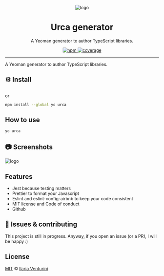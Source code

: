 <div align="center" style="text-align: center;">

![logo](./assets/logo.png)

  <h1>Urca generator</h1>

A Yeoman generator to author TypeScript libraries.

</div>

<p align="center">
  <!-- npm version -->
  <a href="https://www.npmjs.com/package/urca">
    <img alt="npm"
      src="https://img.shields.io/npm/v/urca">
  </a>

  <!-- code coverage -->
  <a href="https://codecov.io/gh/ilariaventurini/urca">
    <img alt="coverage"
      src="https://codecov.io/gh/ilariaventurini/urca/branch/master/graph/badge.svg?token=Z1RP613QQC&style=flat-square">
  </a>
</p>

---

A Yeoman generator to author TypeScript libraries.

## ⚙️ Install

```bash

```

or

```bash
npm install --global yo urca
```

## How to use

```bash
yo urca
```

## 📷 Screenshots

![logo](./assets/logo.png)

## Features

- Jest because testing matters
- Prettier to format your Javascript
- Eslint and eslint-config-airbnb to keep your code consistent
- MIT license and Code of conduct
- Github

## 🐛 Issues & contributing

This project is still in progress. Anyway, if you open an issue (or a PR), I will be happy :)

## License

[MIT](https://github.com/ilariaventurini/urca/blob/master/LICENSE) © [Ilaria
Venturini](https://github.com/ilariaventurini)

<!--
TODO:
- [ ]
-->
